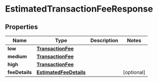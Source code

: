 

# EstimatedTransactionFeeResponse


## Properties

| Name | Type | Description | Notes |
|------------ | ------------- | ------------- | -------------|
|**low** | [**TransactionFee**](TransactionFee.md) |  |  |
|**medium** | [**TransactionFee**](TransactionFee.md) |  |  |
|**high** | [**TransactionFee**](TransactionFee.md) |  |  |
|**feeDetails** | [**EstimatedFeeDetails**](EstimatedFeeDetails.md) |  |  [optional] |



